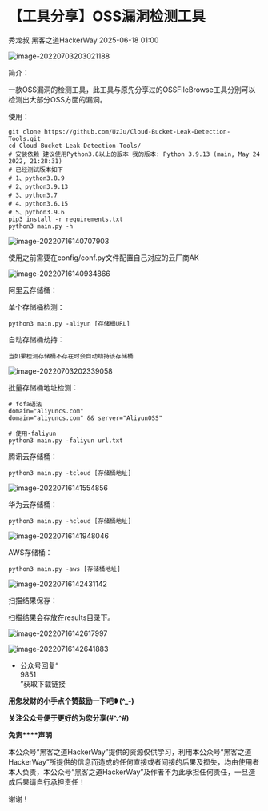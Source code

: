 #  【工具分享】OSS漏洞检测工具  
秀龙叔  黑客之道HackerWay   2025-06-18 01:00  
  
![image-20220703203021188](https://mmbiz.qpic.cn/sz_mmbiz_png/g68qqsJpeZIND3fP3DsibG0QibiaKO8VrIvcRIPppzoA55WekyoXJdX3n7pHDfVC43mG718FyudWClnGS8g3R8icJg/640?wx_fmt=png&from=appmsg "")  
  
简介：  
  
一款OSS漏洞的检测工具，此工具与原先分享过的OSSFileBrowse工具分别可以检测出大部分OSS方面的漏洞。  
  
使用：  
```
git clone https://github.com/UzJu/Cloud-Bucket-Leak-Detection-Tools.git
cd Cloud-Bucket-Leak-Detection-Tools/
# 安装依赖 建议使用Python3.8以上的版本 我的版本: Python 3.9.13 (main, May 24 2022, 21:28:31)
# 已经测试版本如下
# 1、python3.8.9
# 2、python3.9.13
# 3、python3.7
# 4、python3.6.15
# 5、python3.9.6
pip3 install -r requirements.txt
python3 main.py -h
```  
  
![image-20220716140707903](https://mmbiz.qpic.cn/sz_mmbiz_png/g68qqsJpeZIND3fP3DsibG0QibiaKO8VrIvrp4kXPsK7umhz21NqkOX8xO0CRdep5qiaVZkQHLl7q6WbV0GQGgfbRg/640?wx_fmt=png&from=appmsg "")  
  
使用之前需要在config/conf.py文件配置自己对应的云厂商AK  
  
![image-20220716140934866](https://mmbiz.qpic.cn/sz_mmbiz_png/g68qqsJpeZIND3fP3DsibG0QibiaKO8VrIvUdEAepL4IXphydMOVLFabZ0d15Hn7Bsic0oRqvUY88d6OOMDGiaCgibAA/640?wx_fmt=png&from=appmsg "")  
  
阿里云存储桶：  
  
单个存储桶检测：  
```
python3 main.py -aliyun [存储桶URL]
```  
  
自动存储桶劫持：  
```
当如果检测存储桶不存在时会自动劫持该存储桶
```  
  
![image-20220703202339058](https://mmbiz.qpic.cn/sz_mmbiz_png/g68qqsJpeZIND3fP3DsibG0QibiaKO8VrIvEwwaurTDZIsasLob1jxWfkFdShxd7xfstIVwibcWNp7VUlJGK4yucIw/640?wx_fmt=png&from=appmsg "")  
  
批量存储桶地址检测：  
```
# fofa语法
domain="aliyuncs.com"
domain="aliyuncs.com" && server="AliyunOSS"
```  
```
# 使用-faliyun
python3 main.py -faliyun url.txt
```  
  
腾讯云存储桶：  
```
python3 main.py -tcloud [存储桶地址]
```  
  
![image-20220716141554856](https://mmbiz.qpic.cn/sz_mmbiz_png/g68qqsJpeZIND3fP3DsibG0QibiaKO8VrIvBYOuyuibKmXxhv8b5YwwEX0wRGSMvUSNyUNibApLMqzXt0NV3CpEOflQ/640?wx_fmt=png&from=appmsg "")  
  
华为云存储桶：  
```
python3 main.py -hcloud [存储桶地址]
```  
  
![image-20220716141948046](https://mmbiz.qpic.cn/sz_mmbiz_png/g68qqsJpeZIND3fP3DsibG0QibiaKO8VrIvYwchhibtM3WJCdw9QOD0dmNGC9wabVH1JOykfmwZZ6aYIfMKz8fgWkg/640?wx_fmt=png&from=appmsg "")  
  
AWS存储桶：  
```
python3 main.py -aws [存储桶地址]
```  
  
![image-20220716142431142](https://mmbiz.qpic.cn/sz_mmbiz_png/g68qqsJpeZIND3fP3DsibG0QibiaKO8VrIvmdOicBWpJKcsVOeqoTYlliaPIHmJgcUMcCVCAQAx2Fn6UwpGtjSWKgQA/640?wx_fmt=png&from=appmsg "")  
  
扫描结果保存：  
  
扫描结果会存放在results目录下。  
  
![image-20220716142617997](https://mmbiz.qpic.cn/sz_mmbiz_png/g68qqsJpeZIND3fP3DsibG0QibiaKO8VrIvrjicic0dZlia5zAhSzYUGlJN2dOeIYsX852GtjPFL1ue3licOpxVF4tm6A/640?wx_fmt=png&from=appmsg "")  
  
![image-20220716142641883](https://mmbiz.qpic.cn/sz_mmbiz_png/g68qqsJpeZIND3fP3DsibG0QibiaKO8VrIvYTl7FicH9IPxLeLb9zIYTUuf4wPo2ZlBsh9piawiaTwUQrdBUSEEaMpgg/640?wx_fmt=png&from=appmsg "")  
  
- 公众号回复“  
9851  
”获取下载链接  
  
**用您发财的小手点个赞鼓励一下吧❥(^_-)**  
  
**关注公众号便于更好的为您分享(#^.^#)**  
  
  
  
  
**免责****声明**  
  
本公众号“黑客之道HackerWay”提供的资源仅供学习，利⽤本公众号“黑客之道HackerWay”所提供的信息而造成的任何直接或者间接的后果及损失，均由使⽤者本⼈负责，本公众号“黑客之道HackerWay”及作者不为此承担任何责任，一旦造成后果请自行承担责任！  
  
  
谢谢 !  
  
  
